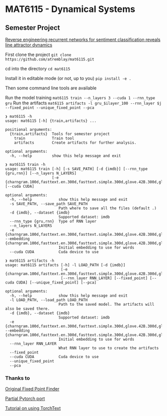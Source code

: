 # MAT6115 - Dynamical Systems


## Semester Project

[Reverse engineering recurrent networks for sentiment classification reveals line attractor dynamics](https://arxiv.org/abs/1906.10720)

First clone the project
`git clone https://github.com/atremblay/mat6115.git`

cd into the directory
`cd mat6115`

Install it in editable mode (or not, up to you)
`pip install -e .`

Then some command line tools are available

Run the model training
`mat6115 train --n_layers 3 --cuda 1 --rnn_type gru`
Run the artifacts
`mat6115 artifacts -l gru_$ilayer_100 --rnn_layer $j  --fixed_point --unique_fixed_point --pca`

```
❯ mat6115 -h
usage: mat6115 [-h] {train,artifacts} ...

positional arguments:
  {train,artifacts}  Tools for semester project
    train            Train tool
    artifacts        Create artifacts for further analysis.

optional arguments:
  -h, --help         show this help message and exit
```


```
❯ mat6115 train -h
usage: mat6115 train [-h] [-s SAVE_PATH] [-d {imdb}] [--rnn_type {gru,rnn}] [--n_layers N_LAYERS]
                     [-e {charngram.100d,fasttext.en.300d,fasttext.simple.300d,glove.42B.300d,glove.840B.300d,glove.twitter.27B.25d,glove.twitter.27B.50d,glove.twitter.27B.100d,glove.twitter.27B.200d,glove.6B.50d,glove.6B.100d,glove.6B.200d,glove.6B.300d}] [--cuda CUDA]

optional arguments:
  -h, --help            show this help message and exit
  -s SAVE_PATH, --save_path SAVE_PATH
                        Path where to save all the files (default .)
  -d {imdb}, --dataset {imdb}
                        Supported dataset: imdb
  --rnn_type {gru,rnn}  Type of RNN layer
  --n_layers N_LAYERS
  -e {charngram.100d,fasttext.en.300d,fasttext.simple.300d,glove.42B.300d,glove.840B.300d,glove.twitter.27B.25d,glove.twitter.27B.50d,glove.twitter.27B.100d,glove.twitter.27B.200d,glove.6B.50d,glove.6B.100d,glove.6B.200d,glove.6B.300d}, --embedding {charngram.100d,fasttext.en.300d,fasttext.simple.300d,glove.42B.300d,glove.840B.300d,glove.twitter.27B.25d,glove.twitter.27B.50d,glove.twitter.27B.100d,glove.twitter.27B.200d,glove.6B.50d,glove.6B.100d,glove.6B.200d,glove.6B.300d}
                        Initial embedding to use for words
  --cuda CUDA           Cuda device to use
```


```
❯ mat6115 artifacts -h
usage: mat6115 artifacts [-h] -l LOAD_PATH [-d {imdb}]
                         [-e {charngram.100d,fasttext.en.300d,fasttext.simple.300d,glove.42B.300d,glove.840B.300d,glove.twitter.27B.25d,glove.twitter.27B.50d,glove.twitter.27B.100d,glove.twitter.27B.200d,glove.6B.50d,glove.6B.100d,glove.6B.200d,glove.6B.300d}]
                         [--rnn_layer RNN_LAYER] [--fixed_point] [--cuda CUDA] [--unique_fixed_point] [--pca]

optional arguments:
  -h, --help            show this help message and exit
  -l LOAD_PATH, --load_path LOAD_PATH
                        Path to the saved model. The artifacts will also be saved there.
  -d {imdb}, --dataset {imdb}
                        Supported dataset: imdb
  -e {charngram.100d,fasttext.en.300d,fasttext.simple.300d,glove.42B.300d,glove.840B.300d,glove.twitter.27B.25d,glove.twitter.27B.50d,glove.twitter.27B.100d,glove.twitter.27B.200d,glove.6B.50d,glove.6B.100d,glove.6B.200d,glove.6B.300d}, --embedding {charngram.100d,fasttext.en.300d,fasttext.simple.300d,glove.42B.300d,glove.840B.300d,glove.twitter.27B.25d,glove.twitter.27B.50d,glove.twitter.27B.100d,glove.twitter.27B.200d,glove.6B.50d,glove.6B.100d,glove.6B.200d,glove.6B.300d}
                        Initial embedding to use for words
  --rnn_layer RNN_LAYER
                        What RNN layer to use to create the artifacts
  --fixed_point
  --cuda CUDA           Cuda device to use
  --unique_fixed_point
  --pca
```

### Thanks to

[Original Fixed Point Finder](https://github.com/mattgolub/fixed-point-finder)

[Partial Pytorch port](https://github.com/tripdancer0916/pytorch-fixed-point-analysis)

[Tutorial on using TorchText](https://github.com/bentrevett/pytorch-sentiment-analysis/blob/master/2%20-%20Upgraded%20Sentiment%20Analysis.ipynb)
